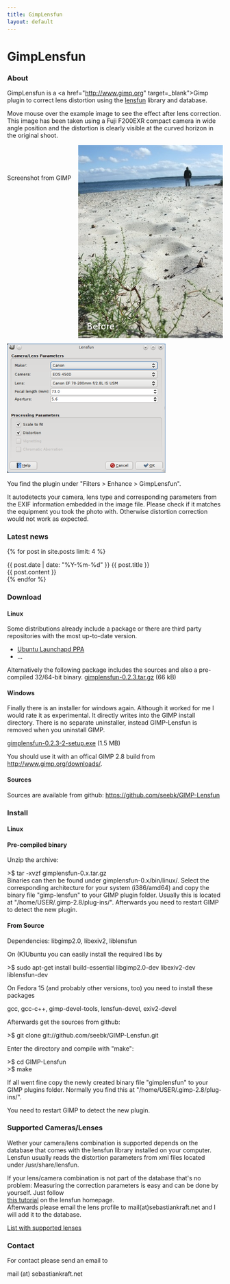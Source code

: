 ```yaml
---
title: GimpLensfun
layout: default
---
```


# GimpLensfun

### About
GimpLensfun is a <a href="http://www.gimp.org" target=_blank">Gimp</a> plugin to correct lens distortion
using the <a href="http://lensfun.sourceforge.net/" target="_blank">lensfun</a> library and database. 

Move mouse over the example image to see the effect after lens correction.  
This image has been taken using a Fuji F200EXR compact camera in wide
angle position and the distortion is clearly visible at the curved
horizon in the original shoot.

<a style="float: right; padding-left: 15px;" onmouseover="document.testimg.src='DSCF0142_lensfun.JPG'" onmouseout="document.testimg.src='DSCF0142.JPG'" href=""><img name="testimg" src="DSCF0142.JPG" /></a>

<br />
<br />
<br />
<br />
Screenshot from GIMP<br />
<img style="padding-top:10px;width:370px" alt="" src="gimplensfun.png" /><br style="clear: both;" />

You find the plugin under "Filters > Enhance > GimpLensfun".

It autodetects your camera, lens type and corresponding parameters from the EXIF information embedded in the image file. Please check if it matches the equipment you took the photo with. Otherwise distortion correction would not work as expected.


### Latest news

{% for post in site.posts limit: 4 %}
<div class="news-title">{{ post.date | date: "%Y-%m-%d" }} {{ post.title }}</div>
<div class="news">{{ post.content }}</div>
{% endfor %}


### Download

#### Linux ####

Some distributions already include a package or there are third party repositories with the most up-to-date version.

* <a href="https://launchpad.net/~otto-kesselgulasch/+archive/gimp" target="_blank">Ubuntu Launchapd PPA</a>
* ...

Alternatively the following package includes the sources and also a pre-compiled 32/64-bit binary.
<a href="https://github.com/seebk/GIMP-Lensfun/releases/download/0.2.3/gimplensfun-0.2.3.tar.gz">gimplensfun-0.2.3.tar.gz</a> (66 kB)

#### Windows ####

Finally there is an installer for windows again. Although it worked for me I would rate it as experimental. It directly writes into the GIMP install directory. There is no separate uninstaller, instead GIMP-Lensfun is removed when you uninstall GIMP.

<a href="https://github.com/seebk/GIMP-Lensfun/releases/download/0.2.3/gimplensfun-0.2.3-2-setup.exe">gimplensfun-0.2.3-2-setup.exe</a> (1.5 MB)

You should use it with an offical GIMP 2.8 build from <a href="http://www.gimp.org/downloads/" target="_blank">http://www.gimp.org/downloads/</a>.


#### Sources ####

Sources are available from github:
<a target="_blank" href="https://github.com/seebk/GIMP-Lensfun">https://github.com/seebk/GIMP-Lensfun</a>

### Install

#### Linux

#### Pre-compiled binary

Unzip the archive:
<div class="code">&gt;$ tar -xvzf gimplensfun-0.x.tar.gz</div>
Binaries can then be found under gimplensfun-0.x/bin/linux/. 
Select the corresponding architecture for your system (i386/amd64) and copy
the binary file "gimp-lensfun" to your GIMP plugin folder.
Usually this is located at "/home/USER/.gimp-2.8/plug-ins/".
Afterwards you need to restart GIMP to detect the new plugin.

#### From Source

Dependencies: libgimp2.0, libexiv2, liblensfun

On (K)Ubuntu you can easily install the required libs by
<div class="code">&gt;$ sudo apt-get install build-essential libgimp2.0-dev libexiv2-dev liblensfun-dev</div>


On Fedora 15 (and probably other versions, too) you need to install these packages
<div class="code">gcc, gcc-c++, gimp-devel-tools, lensfun-devel, exiv2-devel</div>


Afterwards get the sources from github:
<div class="code">&gt;$ git clone git://github.com/seebk/GIMP-Lensfun.git</div>


Enter the directory and compile with "make":
<div class="code">
    &gt;$ cd GIMP-Lensfun<br />
    &gt;$ make
</div>

If all went fine copy the newly created binary file "gimplensfun" to your GIMP
plugins folder. Normally you find this at "/home/USER/.gimp-2.8/plug-ins/".

You need to restart GIMP to detect the new plugin.


### Supported Cameras/Lenses

Wether your camera/lens combination is supported depends on
the database that comes with the lensfun library installed on your
computer. Lensfun usually reads the distortion parameters from xml
files located under /usr/share/lensfun.

If your lens/camera combination is not part of the database that's no
problem: Measuring the correction parameters is easy and can be
done by yourself. Just follow  
<a href="http://lensfun.sourceforge.net/calibration/" target="_blank">this tutorial</a> 
on the lensfun
homepage. <br />
Afterwards please email the lens profile to mail(at)sebastiankraft.net and I will add it to the database.<br />

<a href="http://lensfun.sourceforge.net/lenslist/" target="_blank">List with supported lenses</a><br />

### Contact
For contact please send an email to

mail (at) sebastiankraft.net


